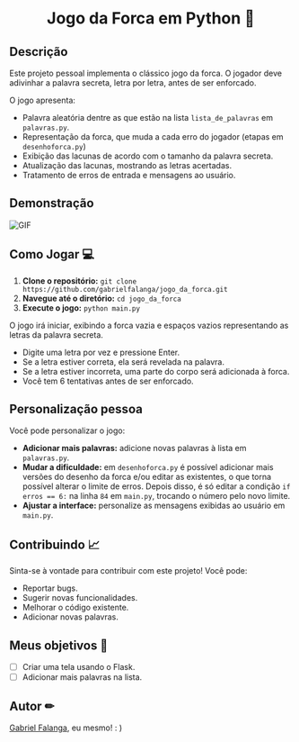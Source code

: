 <h1 align="center">Jogo da Forca em Python 🐍</h1>

## Descrição

Este projeto pessoal implementa o clássico jogo da forca. O jogador deve adivinhar a palavra secreta, letra por letra, antes de ser enforcado. 

O jogo apresenta:

- Palavra aleatória dentre as que estão na lista `lista_de_palavras` em `palavras.py`.
- Representação da forca, que muda a cada erro do jogador (etapas em `desenhoforca.py`)
- Exibição das lacunas de acordo com o tamanho da palavra secreta.
- Atualização das lacunas, mostrando as letras acertadas.
- Tratamento de erros de entrada e mensagens ao usuário.

## Demonstração

![GIF](https://media.giphy.com/media/v1.Y2lkPTc5MGI3NjExM3Z1eWRybHZuZmVhcDcyZHl3MzRidnM4aDUyNGx1Mzl5MHhoM2sybCZlcD12MV9pbnRlcm5hbF9naWZfYnlfaWQmY3Q9Zw/avH4UZcsgqL0VC2Nlc/giphy.gif)

## Como Jogar 💻

1. **Clone o repositório:** `git clone https://github.com/gabrielfalanga/jogo_da_forca.git`
2. **Navegue até o diretório:** `cd jogo_da_forca`
3. **Execute o jogo:** `python main.py`

O jogo irá iniciar, exibindo a forca vazia e espaços vazios representando as letras da palavra secreta.

- Digite uma letra por vez e pressione Enter. 
- Se a letra estiver correta, ela será revelada na palavra. 
- Se a letra estiver incorreta, uma parte do corpo será adicionada à forca. 
- Você tem 6 tentativas antes de ser enforcado.

## Personalização pessoa

Você pode personalizar o jogo:

- **Adicionar mais palavras:** adicione novas palavras à lista em `palavras.py`.
- **Mudar a dificuldade:** em `desenhoforca.py` é possível adicionar mais versões do desenho da forca e/ou editar as existentes, o que torna possível alterar o limite de erros. Depois disso, é só editar a condição `if erros == 6:` na linha `84` em `main.py`, trocando o número pelo novo limite.
- **Ajustar a interface:** personalize as mensagens exibidas ao usuário em `main.py`.

## Contribuindo 📈

Sinta-se à vontade para contribuir com este projeto! Você pode:

- Reportar bugs.
- Sugerir novas funcionalidades.
- Melhorar o código existente.
- Adicionar novas palavras.

## Meus objetivos 🚀

- [ ]  Criar uma tela usando o Flask.
- [ ]  Adicionar mais palavras na lista.

## Autor ✏

[Gabriel Falanga](https://github.com/gabrielfalanga), eu mesmo! : )
